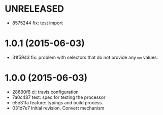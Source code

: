 # UNRELEASED

  * 8575244 fix: test import

# 1.0.1 (2015-06-03)

  * 31f5943 fix: problem with selectors that do not provide any `mm` values.

# 1.0.0 (2015-06-03)

  * 28690f6 ci: travis configuration
  * 7a0c487 test: spec for testing the processor
  * e5e31fa feature: typings and build process.
  * 031d7e7 Initial revision. Convert mechanism
